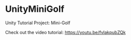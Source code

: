 # UnityMiniGolf
Unity Tutorial Project: Mini-Golf

Check out the video tutorial:  https://youtu.be/fvlakpubZQk
